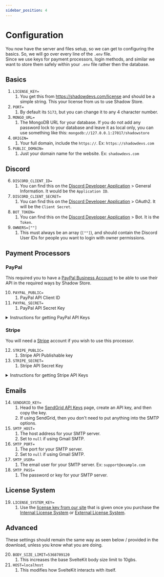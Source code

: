 ```yaml
---
sidebar_position: 4
---
```


# Configuration

You now have the server and files setup, so we can get to configuring the basics. So, we will go over every line of the `.env` file.\
Since we use keys for payment processors, login methods, and similar we want to store them safely within your `.env` file rather then the database.

## Basics

1. `LICENSE_KEY=`
   1. You get this from https://shadowdevs.com/license and should be a simple string. This your license from us to use Shadow Store.
2. `PORT=`
   1. By default its `5173`, but you can change it to any 4 character number.
3. `MONGO_URL=`
   1. The MongoDB URL for your database. If you do not add any password lock to your database and leave it as local only, you can use something like this: `mongodb://127.0.0.1:27017/shadowstore`
4. `ORIGIN=`
   1. Your full domain, include the `https://`. Ex: `https://shadowdevs.com`
5. `PUBLIC_DOMAIN=`
   1. Just your domain name for the website. Ex: `shadowdevs.com`

## Discord

6. `DISCORD_CLIENT_ID=`
   1. You can find this on the [Discord Developer Application](https://discord.com/developers/applications) > General Information. It would be the `Application ID`.
7. `DISCORD_CLIENT_SECRET=`
   1. You can find this on the [Discord Developer Application](https://discord.com/developers/applications) > OAuth2. It will be the `Client Secret`.
8. `BOT_TOKEN=`
   1. You can find this on the [Discord Developer Application](https://discord.com/developers/applications) > Bot. It is the `Token`.
9. `OWNERS=[""]`
   1. This must always be an array (`[""]`), and should contain the Discord User IDs for people you want to login with owner permissions.

## Payment Processors

### PayPal

This required you to have a [PayPal Business Account](https://www.paypal.com/business/getting-started) to be able to use their API in the required ways by Shadow Store.

10. `PAYPAL_PUBLIC=`
    1. PayPal API Client ID
11. `PAYPAL_SECRET=`
    1. PayPal API Secret Key

<details>
  <summary>Instructions for getting PayPal API Keys</summary>

1. Head to the [PayPal Developers Panel](https://developer.paypal.com/dashboard/), select live mode, and create a new app.
   ![paypal-createApp](/img/docs/paypal-createApp.png)
2. Put in your app name and hit create app.
3. Grab the `Client ID` & `Secret 1` and paste them into the `.env` in their respective place.
   ![paypal-grabKey](/img/docs/paypal-grabKey.png)

> **Make sure to NOT share your PayPal Client ID or Secret with anyone! This would give them FULL access to your API, which could let them transfer funds and more.**

Now that have the keys and have put them into your `.env`, you are ready to go. Once you turn on your site and login to the admin panel, head to the settings page and hit the "Payment Details" button to enable PayPal or review/edit the keys (you can review/edit them via the `.env` file at anytime as well). _Note that editing the keys will require a site restart to go into effect._

</details>

### Stripe

You will need a [Stripe](https://stripe.com/) account if you wish to use this processor.

12. `STRIPE_PUBLIC=`
    1. Stripe API Publishable key
13. `STRIPE_SECRET=`
    1. Stripe API Secret Key

<details>
  <summary>Instructions for getting Stripe API Keys</summary>

1. Head to the "Developers" tab in the bottom right then the "API Keys" tab.
2. Click create secret key and give it a name.
   1. You can only view your secret key once, so ensure you save it.
3. You will also need to grab the `Publishable Key`, so ensure you create it if it isn't already created.
4. Once you have them both, head to your `.env` file and paste the keys into your respective slots.
   ![stripe](/img/docs/stripe.png)

> **Make sure to NOT share your Stripe Publishable or Secret key with anyone! This would give them FULL access to your API, which could let them transfer funds and more.**

Now that have the keys and have put them into your `.env`, you are ready to go. Once you turn on your site and login to the admin panel, head to the settings page and hit the "Payment Details" button to enable Stripe or review/edit the keys (you can review/edit them via the `.env` file at anytime as well). _Note that editing the keys will require a site restart to go into effect._

</details>

## Emails

14. `SENDGRID_KEY=`
    1. Head to the [SendGrid API Keys](https://app.sendgrid.com/settings/api_keys) page, create an API key, and then copy the key.
    2. If using SendGrid, then you don't need to put anything into the SMTP options.
15. `SMTP_HOST=`
    1. The host address for your SMTP server.
    2. Set to `null` if using Gmail SMTP.
16. `SMTP_PORT=`
    1. The port for your SMTP server.
    2. Set to `null` if using Gmail SMTP.
17. `SMTP_USER=`
    1. The email user for your SMTP server. Ex: `support@example.com`
18. `SMTP_PASS=`
    1. The password or key for your SMTP server.

## License System

19. `LICENSE_SYSTEM_KEY=`
    1.  Use the [license key from our site](https://shadowdevs.com/license) that is given once you purchase the [Internal License System](https://shadowdevs.com/store/shadowstore-licensesystem) or [External License System](https://shadowdevs.com/store/licensesystem).

## Advanced

These settings should remain the same way as seen below / provided in the download, unless you know what you are doing.

20. `BODY_SIZE_LIMIT=5368709120`
    1.  This increases the base SvelteKit body size limit to 10gbs.
21. `HOST=localhost`
    1.  This modifies how SvelteKit interacts with itself.
